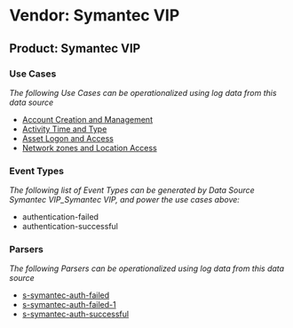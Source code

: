 Vendor: Symantec VIP
====================
Product: Symantec VIP
---------------------

### Use Cases

_The following Use Cases can be operationalized using log data from this data source_

* [Account Creation and Management](usecase_account_creation_and_management.md)
* [Activity Time  and Type](usecase_activity_time__and_type.md)
* [Asset Logon and Access](usecase_asset_logon_and_access.md)
* [Network zones and Location Access](usecase_network_zones_and_location_access.md)


### Event Types

_The following list of Event Types can be generated by Data Source Symantec VIP_Symantec VIP, and power the use cases above:_

- authentication-failed
- authentication-successful


### Parsers

_The following Parsers can be operationalized using log data from this data source_

* [s-symantec-auth-failed](parserContent_s-symantec-auth-failed.md)
* [s-symantec-auth-failed-1](parserContent_s-symantec-auth-failed-1.md)
* [s-symantec-auth-successful](parserContent_s-symantec-auth-successful.md)
